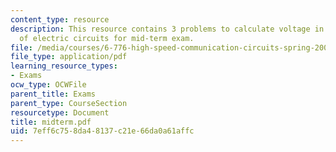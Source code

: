 ```yaml
---
content_type: resource
description: This resource contains 3 problems to calculate voltage in differnt types
  of electric circuits for mid-term exam.
file: /media/courses/6-776-high-speed-communication-circuits-spring-2005/7eff6c758da48137c21e66da0a61affc_midterm.pdf
file_type: application/pdf
learning_resource_types:
- Exams
ocw_type: OCWFile
parent_title: Exams
parent_type: CourseSection
resourcetype: Document
title: midterm.pdf
uid: 7eff6c75-8da4-8137-c21e-66da0a61affc
---
```


